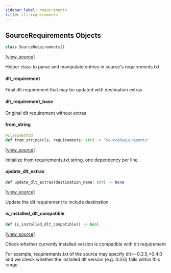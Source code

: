 ```yaml
---
sidebar_label: requirements
title: cli.requirements
---
```


## SourceRequirements Objects

```python
class SourceRequirements()
```

[[view_source]](https://github.com/dlt-hub/dlt/blob/30d0f64fb2cdbacc2e88fdb304371650f417e1f0/dlt/cli/requirements.py#L8)

Helper class to parse and manipulate entries in source's requirements.txt

#### dlt\_requirement

Final dlt requirement that may be updated with destination extras

#### dlt\_requirement\_base

Original dlt requirement without extras

#### from\_string

```python
@classmethod
def from_string(cls, requirements: str) -> "SourceRequirements"
```

[[view_source]](https://github.com/dlt-hub/dlt/blob/30d0f64fb2cdbacc2e88fdb304371650f417e1f0/dlt/cli/requirements.py#L23)

Initialize from requirements.txt string, one dependency per line

#### update\_dlt\_extras

```python
def update_dlt_extras(destination_name: str) -> None
```

[[view_source]](https://github.com/dlt-hub/dlt/blob/30d0f64fb2cdbacc2e88fdb304371650f417e1f0/dlt/cli/requirements.py#L36)

Update the dlt requirement to include destination

#### is\_installed\_dlt\_compatible

```python
def is_installed_dlt_compatible() -> bool
```

[[view_source]](https://github.com/dlt-hub/dlt/blob/30d0f64fb2cdbacc2e88fdb304371650f417e1f0/dlt/cli/requirements.py#L48)

Check whether currently installed version is compatible with dlt requirement

For example, requirements.txt of the source may specify dlt>=0.3.5,<0.4.0
and we check whether the installed dlt version (e.g. 0.3.6) falls within this range.

